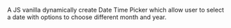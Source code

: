 A JS vanilla dynamically create Date Time Picker which allow user to select a date with options to choose different month and year.
